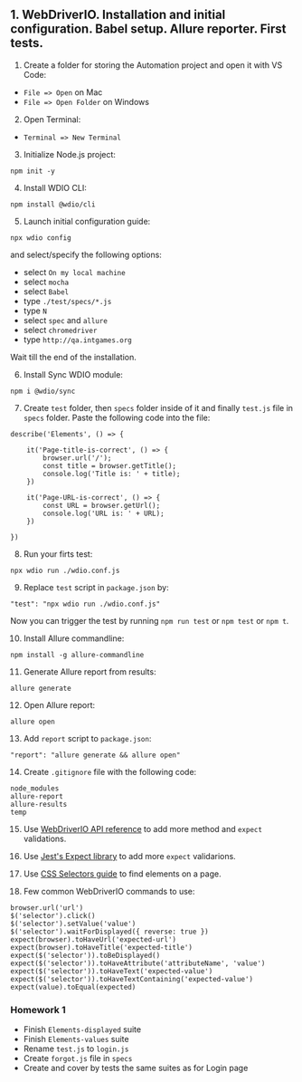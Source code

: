## 1. WebDriverIO. Installation and initial configuration. Babel setup. Allure reporter. First tests.
1. Create a folder for storing the Automation project and open it with VS Code:
- `File => Open` on Mac
- `File => Open Folder` on Windows

2. Open Terminal:
- `Terminal => New Terminal`
3. Initialize Node.js project:
````
npm init -y
````
4. Install WDIO CLI:
````
npm install @wdio/cli
````
5. Launch initial configuration guide:
````
npx wdio config
````
and select/specify the following options:
- select `On my local machine`
- select `mocha`
- select `Babel`
- type `./test/specs/*.js`
- type `N`
- select `spec` and `allure`
- select `chromedriver`
- type `http://qa.intgames.org`

Wait till the end of the installation.

6. Install Sync WDIO module:
```
npm i @wdio/sync
```

7. Create `test` folder, then `specs` folder inside of it and finally `test.js` file in `specs` folder. Paste the following code into the file:
````
describe('Elements', () => {

    it('Page-title-is-correct', () => {
        browser.url('/');
        const title = browser.getTitle();
        console.log('Title is: ' + title);
    })

    it('Page-URL-is-correct', () => {
        const URL = browser.getUrl();
        console.log('URL is: ' + URL);
    })

})
````

8. Run your firts test:
````
npx wdio run ./wdio.conf.js
````

9. Replace `test` script in `package.json` by:
````
"test": "npx wdio run ./wdio.conf.js"
````
Now you can trigger the test by running `npm run test` or `npm test` or `npm t`.

10. Install Allure commandline:
````
npm install -g allure-commandline
````

11. Generate Allure report from results:
````
allure generate
````

12. Open Allure report:
````
allure open
````

13. Add `report` script to `package.json`:
````
"report": "allure generate && allure open"
````

14. Create `.gitignore` file with the following code:
````
node_modules
allure-report
allure-results
temp
````

15. Use [WebDriverIO API reference](https://webdriver.io/docs/api) to add more method and `expect` validations.

16. Use [Jest's Expect library](https://jestjs.io/docs/expect) to add more `expect` validarions.

17. Use [CSS Selectors guide](https://dev.to/neutrino2211/using-css-selectors-in-javascript-3hlm) to find elements on a page.

18. Few common WebDriverIO commands to use:
````
browser.url('url')
$('selector').click()
$('selector').setValue('value')
$('selector').waitForDisplayed({ reverse: true })
expect(browser).toHaveUrl('expected-url')
expect(browser).toHaveTitle('expected-title')
expect($('selector')).toBeDisplayed()
expect($('selector')).toHaveAttribute('attributeName', 'value')
expect($('selector')).toHaveText('expected-value')
expect($('selector')).toHaveTextContaining('expected-value')
expect(value).toEqual(expected)
````

### Homework 1
- Finish `Elements-displayed` suite
- Finish `Elements-values` suite
- Rename `test.js` to `login.js`
- Create `forgot.js` file in `specs`
- Create and cover by tests the same suites as for Login page
